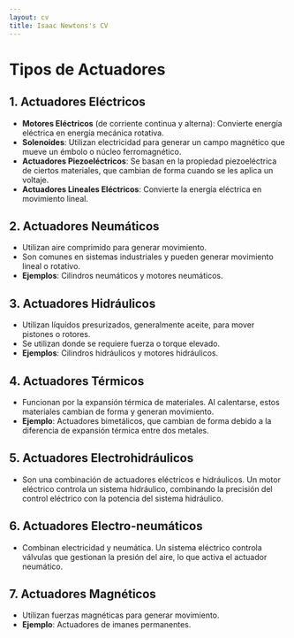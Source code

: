 ```yaml
---
layout: cv
title: Isaac Newtons's CV
---
```

# Tipos de Actuadores

## 1. Actuadores Eléctricos
- **Motores Eléctricos** (de corriente continua y alterna): Convierte energía eléctrica en energía mecánica rotativa.
- **Solenoides**: Utilizan electricidad para generar un campo magnético que mueve un émbolo o núcleo ferromagnético.
- **Actuadores Piezoeléctricos**: Se basan en la propiedad piezoeléctrica de ciertos materiales, que cambian de forma cuando se les aplica un voltaje.
- **Actuadores Lineales Eléctricos**: Convierte la energía eléctrica en movimiento lineal.

## 2. Actuadores Neumáticos
- Utilizan aire comprimido para generar movimiento.
- Son comunes en sistemas industriales y pueden generar movimiento lineal o rotativo.
- **Ejemplos**: Cilindros neumáticos y motores neumáticos.

## 3. Actuadores Hidráulicos
- Utilizan líquidos presurizados, generalmente aceite, para mover pistones o rotores.
- Se utilizan donde se requiere fuerza o torque elevado.
- **Ejemplos**: Cilindros hidráulicos y motores hidráulicos.

## 4. Actuadores Térmicos
- Funcionan por la expansión térmica de materiales. Al calentarse, estos materiales cambian de forma y generan movimiento.
- **Ejemplo**: Actuadores bimetálicos, que cambian de forma debido a la diferencia de expansión térmica entre dos metales.

## 5. Actuadores Electrohidráulicos
- Son una combinación de actuadores eléctricos e hidráulicos. Un motor eléctrico controla un sistema hidráulico, combinando la precisión del control eléctrico con la potencia del sistema hidráulico.

## 6. Actuadores Electro-neumáticos
- Combinan electricidad y neumática. Un sistema eléctrico controla válvulas que gestionan la presión del aire, lo que activa el actuador neumático.

## 7. Actuadores Magnéticos
- Utilizan fuerzas magnéticas para generar movimiento.
- **Ejemplo**: Actuadores de imanes permanentes.




<!-- ### Footer

Last updated: May 2013 -->


